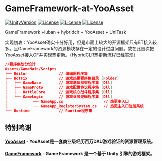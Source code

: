 # GameFramework-at-YooAsset

[![UnityVersion](https://img.shields.io/badge/Unity%20Ver-2019.4.12++-blue.svg?style=flat-square)](https://github.com/ALEXTANGXIAO/GameFramework-at-YooAsset)
[![License](https://img.shields.io/github/license/ALEXTANGXIAO/GameFramework-at-YooAsset)](https://github.com/ALEXTANGXIAO/GameFramework-at-YooAsset)
[![License](https://img.shields.io/github/last-commit/ALEXTANGXIAO/GameFramework-at-YooAsset)](https://github.com/ALEXTANGXIAO/GameFramework-at-YooAsset)
[![License](https://img.shields.io/github/issues/ALEXTANGXIAO/GameFramework-at-YooAsset)](https://github.com/ALEXTANGXIAO/GameFramework-at-YooAsset)

GameFramework +luban + hybridclr + YooAsset + UniTask

实现初衷：YooAsset确实十分好用，但是市面上较大的开源框架只有ET接入较多。且GameFramework的资源模块存在一定的设计过度问题。故在此首次把YooAsset接入GF并实现热更新。（HybridCLR热更新流程已经实现）

``` json
//程序集划分设计
Assets/GameMain/Scripts
├── Editor              // 编辑器程序集
├── HotFix              // 游戏热更程序集目录 [Folder]
|   ├── GameBase        // 游戏基础框架程序集 [Dll]
|   ├── GameProto       // 游戏配置协议程序集 [Dll]  
|   ├── BattleCore      // 游戏核心战斗程序集 [Dll] 
|   └── GameLogic       // 游戏业务逻辑程序集 [Dll]
|           ├── GameApp.cs                  // 热更主入口
|           └── GameApp_RegisterSystem.cs   // 热更主入口注册系统
└── Runtime             // Runtime程序集
```

## <strong>特别鸣谢
#### <a href="https://github.com/tuyoogame/YooAsset"><strong>YooAsset</strong></a> - YooAsset是一套商业级经历百万DAU游戏验证的资源管理系统。

#### <a href="https://github.com/EllanJiang/GameFramework"><strong>GameFramework</strong></a> - Game Framework 是一个基于 Unity 引擎的游戏框架。

